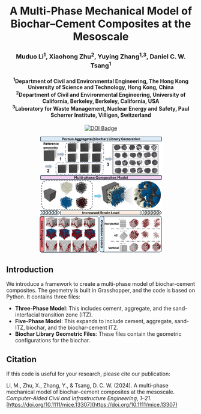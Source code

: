 <h1 align="center">A Multi-Phase Mechanical Model of Biochar–Cement Composites at the Mesoscale</h1>

<h3 align="center">
  Muduo Li<sup>1</sup>, Xiaohong Zhu<sup>2</sup>, Yuying Zhang<sup>1,3</sup>, Daniel C. W. Tsang<sup>1</sup>
</h3>

<h4 align="center">
  <sup>1</sup>Department of Civil and Environmental Engineering, The Hong Kong University of Science and Technology, Hong Kong, China<br>
  <sup>2</sup>Department of Civil and Environmental Engineering, University of California, Berkeley, Berkeley, California, USA<br>
  <sup>3</sup>Laboratory for Waste Management, Nuclear Energy and Safety, Paul Scherrer Institute, Villigen, Switzerland
</h4>

<p align="center">
  <a href="https://doi.org/10.1111/mice.13307">
    <img src="https://img.shields.io/badge/DOI-10.1111%2Fmice.13307-blue.svg" alt="DOI Badge">
  </a>
</p>

<p align="center">
  <img src="Cover_Image.png" alt="Cover Image" width="65%"/>
</p>


## Introduction
We introduce a framework to create a multi-phase model of biochar-cement composites. The geometry is built in Grasshopper, and the code is based on Python. It contains three files: 
- **Three-Phase Model**: This includes cement, aggregate, and the sand-interfacial transition zone (ITZ).
- **Five-Phase Model**: This expands to include cement, aggregate, sand-ITZ, biochar, and the biochar-cement ITZ.
- **Biochar Library Geometric Files**: These files contain the geometric configurations for the biochar.

## Citation
If this code is useful for your research, please cite our publication:

Li, M., Zhu, X., Zhang, Y., & Tsang, D. C. W. (2024). A multi-phase mechanical model of biochar–cement composites at the mesoscale. *Computer-Aided Civil and Infrastructure Engineering, 1–21*. [https://doi.org/10.1111/mice.13307](https://doi.org/10.1111/mice.13307)
